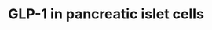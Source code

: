 ---
annotations:
- id: PW:0000003
  parent: signaling pathway
  type: Pathway Ontology
  value: signaling pathway
- id: CL:0000171
  parent: native cell
  type: Cell Type Ontology
  value: pancreatic A cell
- id: CL:0000169
  parent: native cell
  type: Cell Type Ontology
  value: type B pancreatic cell
- id: PW:0000674
  parent: regulatory pathway
  type: Pathway Ontology
  value: insulin secretion pathway
- id: CL:0000168
  parent: native cell
  type: Cell Type Ontology
  value: insulin secreting cell
- id: PW:0001761
  parent: classic metabolic pathway
  type: Pathway Ontology
  value: glucagon-like peptide-1 biosynthetic pathway
- id: PW:0000560
  parent: regulatory pathway
  type: Pathway Ontology
  value: facilitative sugar transporter mediated glucose transport pathway
authors:
- Eweitz
citedin: ''
communities: []
description: Factors in GLP-1 production in pancreatic alpha cells, and the hypothetical
  function of resulting GLP-1 in pancreatic beta cells.  Glucagon-like peptide-1 (GLP-1)
  is a short protein that suppresses feeding and helps manage glucose levels in diabetes.  It
  is encoded by the GCG gene.  Based on Figure 3 in https://www.ncbi.nlm.nih.gov/pmc/articles/PMC9190119.
last-edited: 2024-03-14
ndex: null
organisms:
- Homo sapiens
redirect_from:
- /index.php/Pathway:WP5447
- /instance/WP5447
- /instance/WP5447_r129165
revision: r129165
schema-jsonld:
- '@context': https://schema.org/
  '@id': https://wikipathways.github.io/pathways/WP5447.html
  '@type': Dataset
  creator:
    '@type': Organization
    name: WikiPathways
  description: Factors in GLP-1 production in pancreatic alpha cells, and the hypothetical
    function of resulting GLP-1 in pancreatic beta cells.  Glucagon-like peptide-1
    (GLP-1) is a short protein that suppresses feeding and helps manage glucose levels
    in diabetes.  It is encoded by the GCG gene.  Based on Figure 3 in https://www.ncbi.nlm.nih.gov/pmc/articles/PMC9190119.
  keywords:
  - GCG
  - GLP-1
  - GLP1R
  - Glucose
  - IL6
  - IL6R
  - INS
  - Insulin
  - SLC2A1
  - SLC2A2
  license: CC0
  name: GLP-1 in pancreatic islet cells
seo: CreativeWork
title: GLP-1 in pancreatic islet cells
wpid: WP5447
---